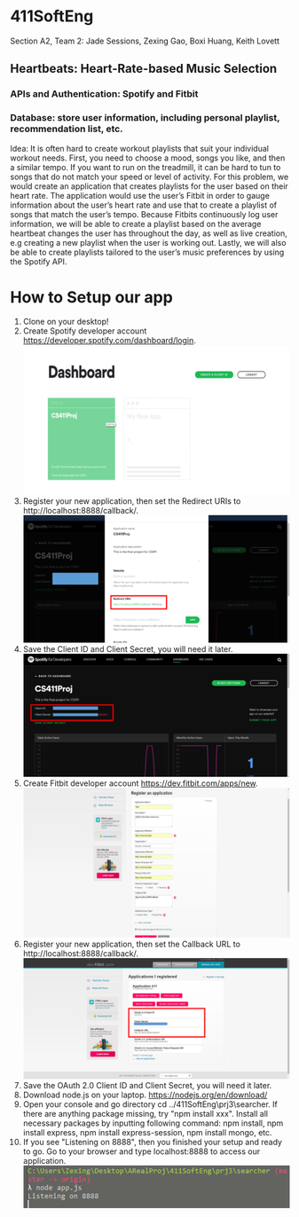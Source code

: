 # 411SoftEng
Section A2, Team 2: Jade Sessions, Zexing Gao, Boxi Huang, Keith Lovett
## Heartbeats: Heart-Rate-based Music Selection
### APIs and Authentication: Spotify and Fitbit
### Database: store user information, including personal playlist, recommendation list, etc.
Idea: It is often hard to create workout playlists that suit your individual workout needs. First, you need to choose a mood, songs you like, and then a similar tempo. If you want to run on the treadmill, it can be hard to tun to songs that do not match your speed or level of activity. For this problem, we would create an application that creates playlists for the user based on their heart rate. The application would use the user’s Fitbit in order to gauge information about the user’s heart rate and use that to create a playlist of songs that match the user’s tempo. Because Fitbits continuously log user information, we will be able to create a playlist based on the average heartbeat changes the user has throughout the day, as well as live creation, e.g creating a new playlist when the user is working out. Lastly, we will also be able to create playlists tailored to the user’s music preferences by using the Spotify API.

# How to Setup our app
1. Clone on your desktop! 
2. Create Spotify developer account https://developer.spotify.com/dashboard/login. 
![Image](https://github.com/ZexingGao/411SoftEng/blob/master/docs/Picture6.png)
3. Register your new application, then set the Redirect URIs to http://localhost:8888/callback/.
![Image](https://github.com/ZexingGao/411SoftEng/blob/master/docs/Picture8.png)
4. Save the Client ID and Client Secret, you will need it later. 
![Image](https://github.com/ZexingGao/411SoftEng/blob/master/docs/Picture7.png)
5. Create Fitbit developer account https://dev.fitbit.com/apps/new.
![Image](https://github.com/ZexingGao/411SoftEng/blob/master/docs/Picture9.png)
6. Register your new application, then set the Callback URL to http://localhost:8888/callback/.
![Image](https://github.com/ZexingGao/411SoftEng/blob/master/docs/Picture10.png)
7. Save the OAuth 2.0 Client ID and Client Secret, you will need it later. 
8. Download node.js on your laptop. https://nodejs.org/en/download/
9. Open your console and go directory cd ../411SoftEng\prj3\searcher. If there are anything package missing, try "npm install xxx". Install all necessary packages by inputting following command: npm install, npm install express, npm install express-session, npm install mongo, etc. 
10. If you see "Listening on 8888", then you finished your setup and ready to go. Go to your browser and type localhost:8888 to access our application. 
![Image](https://github.com/ZexingGao/411SoftEng/blob/master/docs/Picture11.png)
